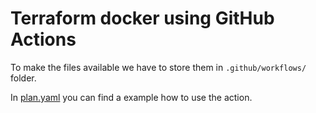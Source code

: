 # Terraform docker using GitHub Actions

To make the files available we have to store them in `.github/workflows/` folder.

In [plan.yaml](plan.yaml) you can find a example how to use the action.
